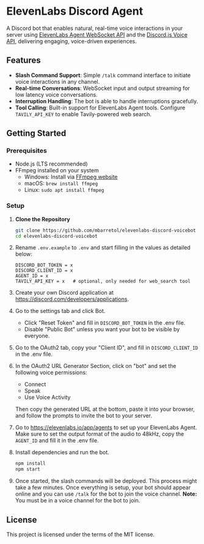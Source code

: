 # ElevenLabs Discord Agent

A Discord bot that enables natural, real-time voice interactions in your server using [ElevenLabs Agent WebSocket API](https://elevenlabs.io/docs/conversational-ai/docs/introduction) and the [Discord.js Voice API](https://discordjs.guide/voice/#installation), delivering engaging, voice-driven experiences.

## Features

- **Slash Command Support**: Simple `/talk` command interface to initiate voice interactions in any channel.
- **Real-time Conversations**: WebSocket input and output streaming for low latency voice conversations.
- **Interruption Handling**: The bot is able to handle interruptions gracefully.
- **Tool Calling**: Built-in support for ElevenLabs Agent tools. Configure `TAVILY_API_KEY` to enable Tavily-powered web search.

## Getting Started

### Prerequisites

- Node.js (LTS recommended)
- FFmpeg installed on your system
  - Windows: Install via [FFmpeg website](https://ffmpeg.org/download.html)
  - macOS: `brew install ffmpeg`
  - Linux: `sudo apt install ffmpeg`

### Setup

1. **Clone the Repository**

   ```bash
   git clone https://github.com/mbarretol/elevenlabs-discord-voicebot
   cd elevenlabs-discord-voicebot
   ```

2. Rename `.env.example` to `.env` and start filling in the values as detailed below:

   ```
   DISCORD_BOT_TOKEN = x
   DISCORD_CLIENT_ID = x
   AGENT_ID = x
   TAVILY_API_KEY = x   # optional, only needed for web_search tool
   ```

3. Create your own Discord application at https://discord.com/developers/applications.

4. Go to the settings tab and click Bot.
   - Click "Reset Token" and fill in `DISCORD_BOT_TOKEN` in the .env file.
   - Disable "Public Bot" unless you want your bot to be visible by everyone.

5. Go to the OAuth2 tab, copy your "Client ID", and fill in `DISCORD_CLIENT_ID` in the .env file.

6. In the OAuth2 URL Generator Section, click on "bot" and set the following voice permissions:
   - Connect
   - Speak
   - Use Voice Activity

   Then copy the generated URL at the bottom, paste it into your browser, and follow the prompts to invite the bot to your server.

7. Go to https://elevenlabs.io/app/agents to set up your ElevenLabs Agent. Make sure to set the output format of the audio to 48kHz, copy the `AGENT_ID` and fill it in the .env file.

8. Install dependencies and run the bot.

   ```bash
   npm install
   npm start
   ```

9. Once started, the slash commands will be deployed. This process might take a few minutes. Once everything is setup, your bot should appear online and you can use `/talk` for the bot to join the voice channel.
   **Note:** You must be in a voice channel for the bot to join.

## License

This project is licensed under the terms of the MIT license.
